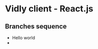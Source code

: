 # Vidly client - React.js

## Branches sequence
- Hello world
- 



```

```

```javascript

```

```javascript

```

```javascript

```

```javascript

```

```javascript

```

```javascript

```

```javascript

```

```javascript

```

```javascript

```

